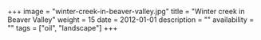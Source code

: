 +++
image = "winter-creek-in-beaver-valley.jpg"
title = "Winter creek in Beaver Valley"
weight = 15
date = 2012-01-01
description = ""
availability = ""
tags = ["oil", "landscape"]
+++
